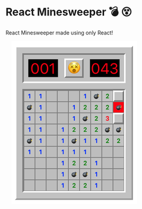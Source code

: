 # React Minesweeper 💣 😵

React Minesweeper made using only React!

<img src="minesweeper.png" alt="minesweeper" style="margin-left: 15px;" />

